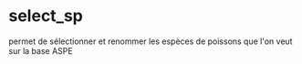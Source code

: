 # select_sp
permet de sélectionner et renommer les espèces de poissons que l'on veut sur la base ASPE
